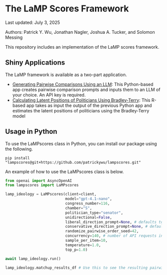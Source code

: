 # The LaMP Scores Framework

Last updated: July 3, 2025

Authors: Patrick Y. Wu, Jonathan Nagler, Joshua A. Tucker, and Solomon Messing

This repository includes an implementation of the LaMP scores framework.

## Shiny Applications
The LaMP framework is available as a two-part application.

* [Generating Pairwise Comparisons Using an LLM](https://0197d1ff-abb0-a90f-ee26-39456c1b3378.share.connect.posit.cloud/): This Python-based app creates pairwise comparison prompts and inputs them to an LLM of your choice. An API key is required.
* [Calculating Latent Positions of Politicians Using Bradley-Terry](https://0197d200-764b-fbc8-9714-b2877ee9e77c.share.connect.posit.cloud/): This R-based app takes as input the output of the previous Python app and estimates the latent positions of politicians using the Bradley-Terry model

## Usage in Python
To use the LaMPscores class in Python, you can install our package using the following.

```
pip install "lampscores@git+https://github.com/patrickywu/lampscores.git"
```

An example of how to use the LaMPscores class is below.

```python
from openai import AsyncOpenAI
from lampscores import LaMPscores

lamp_ideology = LaMPscores(client=client,
                           model="gpt-4.1-nano",
                           congress_number=116,
                           chamber="S",
                           politician_type="senator",
                           unidirectional=False,
                           liberal_direction_prompt=None, # defaults to a built-in ideology prompt asking which senator is more liberal
                           conservative_direction_prompt=None, # defaults to a built-in ideology prompt asking which senator is more conservative
                           randomize_pairwise_order_seed=42,
                           concurrency=140, # number of API requests in-flight
                           sample_per_item=10,
                           temperature=1.0,
                           top_p=1.0)

await lamp_ideology.run()

lamp_ideology.matchup_results_df # Use this to see the resulting pairwise comparisons
```
